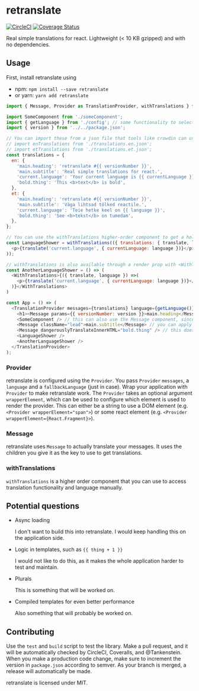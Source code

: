 retranslate
===========
[![CircleCI](https://circleci.com/gh/Tankenstein/retranslate/tree/master.svg?style=shield)](https://circleci.com/gh/Tankenstein/retranslate/tree/master) [![Coverage Status](https://coveralls.io/repos/github/Tankenstein/retranslate/badge.svg)](https://coveralls.io/github/Tankenstein/retranslate)

Real simple translations for react. Lightweight (< 10 KB gzipped) and with no dependencies.

## Usage

First, install retranslate using
+ npm: `npm install --save retranslate`
+ or yarn: `yarn add retranslate`

```javascript
import { Message, Provider as TranslationProvider, withTranslations } from 'retranslate';

import SomeComponent from './someComponent';
import { getLanguage } from './config'; // some functionality to select a language, in this example, hopefully returning en or et.
import { version } from '../../package.json';

// You can import these from a json file that tools like crowdin can use, like
// import enTranslations from './translations.en.json';
// import etTranslations from './translations.et.json';
const translations = {
  en: {
    'main.heading': 'retranslate #{{ versionNumber }}',
    'main.subtitle': 'Real simple translations for react.',
    'current.language': 'Your current language is {{ currentLanguage }}',
    'bold.thing': 'This <b>text</b> is bold',
  },
  et: {
    'main.heading': 'retranslate #{{ versionNumber }}',
    'main.subtitle': 'Väga lihtsad tõlked reactile.',
    'current.language': 'Teie hetke keel on {{ language }}',
    'bold.thing': 'See <b>tekst</b> on tumedam',
  },
};

// You can use the withTranslations higher-order component to get a hold of the current language and the translate function.
const LanguageShower = withTranslations(({ translations: { translate, language } }) => (
  <p>{translate('current.language', { currentLanguage: language })}</p>
));

// withTranslations is also available through a render prop with <WithTranslations>
const AnotherLanguageShower = () => (
  <WithTranslations>{({ translate, language }) =>(
    <p>{translate('current.language', { currentLanguage: language })}</p>
  )}</WithTranslations>
)

const App = () => (
  <TranslationProvider messages={translations} language={getLanguage()} fallbackLanguage="en">
    <h1><Message params={{ versionNumber: version }}>main.heading</Message></h1>
    <SomeComponent /> // this can also use the Message component, since there is a Provider up the tree.
    <Message className="lead">main.subtitle</Message> // you can apply classes to the translated string
    <Message dangerouslyTranslateInnerHTML="bold.thing" /> // this does not escape HTML. Dangerous to use, be careful.
    <LanguageShower />
    <AnotherLanguageShower />
  </TranslationProvider>
);
```

### Provider

retranslate is configured using the `Provider`. You pass `Provider` `messages`, a `language` and a `fallbackLanguage` (just in case). Wrap your application with `Provider` to make retranslate work. The `Provider` takes an optional argument `wrapperElement`, which can be used to configure which element is used to render the provider. This can either be a string
to use a DOM element (e.g. `<Provider wrapperElement="span">`) or some react element (e.g. `<Provider wrapperElement={React.Fragment}>`).

### Message

retranslate uses `Message` to actually translate your messages. It uses the children you give it as the key to use to get translations.

### withTranslations

`withTranslations` is a higher order component that you can use to access translation functionality and language manually.

## Potential questions

+ Async loading

  I don't want to build this into retranslate. I would keep handling this on the application side.

+ Logic in templates, such as `{{ thing + 1 }}`

  I would not like to do this, as it makes the whole application harder to test and maintain.

+ Plurals

  This is something that will be worked on.

+ Compiled templates for even better performance

  Also something that will probably be worked on.

## Contributing

Use the `test` and `build` script to test the library. Make a pull request, and it will be automatically checked by CircleCI, Coveralls, and @Tankenstein. When you make a production code change, make sure to increment the version in `package.json` according to semver. As your branch is merged, a release will automatically be made.

retranslate is licensed under MIT.
